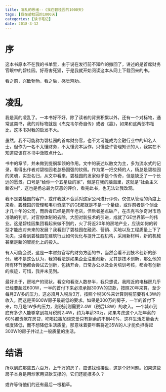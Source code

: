 ```yaml
---
title: 凌乱的思绪--《我在碧桂园的1000天》
tags: [我在碧桂园的1000天]
categories: [读书笔记]
date: 2018-3-12
---
```


# 序

这本书原本不在我的书单里，由于说在发行前不知咋的撤回了，讲述的是首席财务官眼中的碧桂园。好奇害死猫，于是我就开始阅读这本从网上下载回来的书。

看之前，兴致勃勃，看之后，感觉鸡肋。

<!-- more -->
# 凌乱

我是真的凌乱了。一本书好不好，除了读者的背景积累以外，还有一个对标物，通常这类书，我的对标物就是《杰克韦尔奇自传》或者《赢》，如果和这两部书相比，这本书对我的启发不大。

虽然，我不可能称为碧桂园的首席财务官，也不太可能成为金融行业中的知名人士，但作为一名不太懂财务，不太懂资本运作，只懂些许管理知识的人，我实在不知道应该在本书中汲取点什么。

书中的章节，并未做到提纲挈领的作用。文中的表述以散文为主，多为流水式的记录，看得出作者对碧桂园老总杨国强的钦佩。作为第一把交椅的人，杨总是碧桂园的灵魂，实至名归，从文中看来，碧桂园的发家似乎是个传奇，但是缺乏了一个长远的愿景。口号是“给你一个五星级的家”，但是在我的脑海里，这就是“社会主义新农村”，这也是杨总最为厌恶的评价，看完此书，也无法让我改观。

我不是碧桂园的客户，或许我就不合适对这家公司进行评价。仅仅从管理的角度上来看，碧桂园的管理和韦尔奇麾下的GE那就是不是一个量级，或许前者是个创业才几十年的公司，而后者已经是百年老店，但后者差点破产，在杰克韦尔奇对市场准确的判断，对官僚体制的去除，大胆对新技术的引进，成就了GE世界第一的伟业。这是碧桂园集团看起来做不到的，火了将近20年的房地产业，应该如何的转型才能应对未来的发展？我看到了碧桂园在融资、营销、买地以及工程质量上下了功夫，没看到碧桂园在建筑行业如何优化与提升工程机构，采用新材料，新的机械甚至是新的智能化上的投入。

有人可能会说，这是一本财务官写的财务方面的书，当然会看不到技术创新的部分。我不是这么认为，我的看法是如果企业注重创新，尤其是技术创新，那么他的所有环节他都会尝试去创新，包括开会，日常办公以及业务培训考核，都会有创新的痕迹，可惜，我并未见到。

最好关于，房地产的现状，看空和看涨人数参半，我只想说，我附近的电梯房几乎已经要超过600W，一半的首付下来必须承担300W的贷款，按照20年来算，至少每月2W多的压力，这必须月入税后3万，按照个税30%来计算则税前要有4.3W的收入，而这是买600W房子最最低的要求。如果是300万的房子，一半的首付下来，每月是1W多的压力，则税前则需要2.4W（税后1.8W）的收入。一个城市到底有多少人能够拿到每月税前2.4W，约为年薪30万。如果考虑这个人把年薪的60%都贡献在房贷，吃喝拉撒加谈恋爱只有剩余的不到40%，这样生活质量会大幅度降低，而不想降低生活质量，那意味着要年薪将近35W的人才能负担得起300W的房子并过上一般质量的生活。


# 结语

所以到底那些五六百万，上千万的房子，应该找谁接盘，这是个好问题。如果这些房子本身是用炒家用贷款支撑的，它们还能撑多久？

或许等待他们的还有最后一根稻草。
